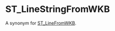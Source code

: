 # ST_LineStringFromWKB

A synonym for [ST_LineFromWKB](/sql-statements-structure/geographic-geometric-features/wkb/st_linefromwkb/).